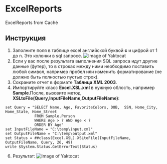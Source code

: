 # ExcelReports
ExcelReports from Caché
## Инструкция

1. Заполните поля в таблице excel английской буквой **c** и цифрой от 1 до n. Это колонки в sql запросе.
![Image of Yaktocat](http://savepic.ru/14518749.jpg)
2. Если у вас после результата выполнения SQL запроса идут другие данные (футер), то в строках между ними необходимо поставить любой символ, например пробел или изменить форматирование (не должно быть полностью пустых строк). 
3. Сохраните отчет в формате **Таблица XML 2003**.
4. Импортируйте класс **Excel.XSL.xml** в нужную облость, например **Sample**.После, вызовите метод **XSLtoFile(Query,InputFileName,OutputFileName)**:
  ```
  set Query = "SELECT Name, Age, FavoriteColors, DOB,  SSN, Home_City, Home_State, Home_Street 
               FROM Sample.Person 
               WHERE Age > ? AND Age < ? 
               ORDER BY Age"
  set InputFileName = "C:\temp\input.xml"
  set OutputFileName = "C:\temp\output.xml"
  set Status = ##class(Excel.XSL).XSLtoFile(InputFileName, OutputFileName, Query, 26, 49)
  write $System.Status.GetErrorText(Status)
  ```
  6. Результат:
  ![Image of Yaktocat](http://savepic.ru/14494195.jpg)
